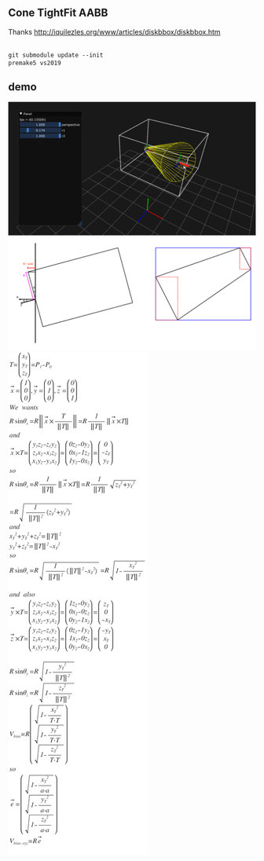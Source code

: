 ## Cone TightFit AABB

Thanks 
http://iquilezles.org/www/articles/diskbbox/diskbbox.htm

```

git submodule update --init
premake5 vs2019

```

## demo
![image](demo.gif)
![image](idea.png)
![image](form.png)

<!-- 

T=\begin{pmatrix} x_{ T } \\ y_{ T } \\ z_{ T } \end{pmatrix}=P_{ 1 }-P_{ 0 }\\ \overrightarrow { x } =\begin{pmatrix} 1 \\ 0 \\ 0 \end{pmatrix},\overrightarrow { y } =\begin{pmatrix} 0 \\ 1 \\ 0 \end{pmatrix},\overrightarrow { z } =\begin{pmatrix} 0 \\ 0 \\ 1 \end{pmatrix}\\ We\quad wants\\ R\sin { \theta _{ x } } =R\left\| \overrightarrow { x } \times \frac { T }{ \left\| T \right\|  }  \right\| =R\frac { 1 }{ \left\| T \right\|  } \left\| \overrightarrow { x } \times T \right\| \\ and\\ \overrightarrow { x } \times T=\begin{pmatrix} y_{ 1 }z_{ 2 }-z_{ 1 }y_{ 2 } \\ z_{ 1 }x_{ 2 }-x_{ 1 }z_{ 2 } \\ x_{ 1 }y_{ 2 }-y_{ 1 }x_{ 2 } \end{pmatrix}=\begin{pmatrix} 0z_{ 2 }-0y_{ 2 } \\ 0x_{ 2 }-1z_{ 2 } \\ 1y_{ 2 }-0x_{ 2 } \end{pmatrix}=\begin{pmatrix} 0 \\ -z_{ T } \\ y_{ T } \end{pmatrix}\\ so\\ R\sin { \theta _{ x } } =R\frac { 1 }{ \left\| T \right\|  } \left\| \overrightarrow { x } \times T \right\| =R\frac { 1 }{ \left\| T \right\|  } \sqrt { { z_{ T } }^{ 2 }+{ y_{ T } }^{ 2 } } \\ \\ =R\sqrt { \frac { 1 }{ { \left\| T \right\|  }^{ 2 } } \left( { z_{ T } }^{ 2 }+{ y_{ T } }^{ 2 } \right)  } \\ and\\ { x_{ T } }^{ 2 }+{ y_{ T } }^{ 2 }+{ z_{ T } }^{ 2 }={ \left\| T \right\|  }^{ 2 }\\ { y_{ T } }^{ 2 }+{ z_{ T } }^{ 2 }={ \left\| T \right\|  }^{ 2 }-{ x_{ T } }^{ 2 }\\ so\\ R\sin { \theta _{ x } } =R\sqrt { \frac { 1 }{ { \left\| T \right\|  }^{ 2 } } \left( { \left\| T \right\|  }^{ 2 }-{ x_{ T } }^{ 2 } \right)  } =R\sqrt { 1-\frac { { x_{ T } }^{ 2 } }{ { \left\| T \right\|  }^{ 2 } }  } \\ \\ and\quad also\\ \overrightarrow { y } \times T=\begin{pmatrix} y_{ 1 }z_{ 2 }-z_{ 1 }y_{ 2 } \\ z_{ 1 }x_{ 2 }-x_{ 1 }z_{ 2 } \\ x_{ 1 }y_{ 2 }-y_{ 1 }x_{ 2 } \end{pmatrix}=\begin{pmatrix} 1z_{ 2 }-0y_{ 2 } \\ 0x_{ 2 }-0z_{ 2 } \\ 0y_{ 2 }-1x_{ 2 } \end{pmatrix}=\begin{pmatrix} z_{ T } \\ 0 \\ -x_{ T } \end{pmatrix}\\ \overrightarrow { z } \times T=\begin{pmatrix} y_{ 1 }z_{ 2 }-z_{ 1 }y_{ 2 } \\ z_{ 1 }x_{ 2 }-x_{ 1 }z_{ 2 } \\ x_{ 1 }y_{ 2 }-y_{ 1 }x_{ 2 } \end{pmatrix}=\begin{pmatrix} 0z_{ 2 }-1y_{ 2 } \\ 1x_{ 2 }-0z_{ 2 } \\ 0y_{ 2 }-0x_{ 2 } \end{pmatrix}=\begin{pmatrix} -y_{ T } \\ x_{ T } \\ 0 \end{pmatrix}\\ \\ R\sin { \theta _{ y } } =R\sqrt { 1-\frac { { y_{ T } }^{ 2 } }{ { \left\| T \right\|  }^{ 2 } }  } \\ R\sin { \theta _{ z } } =R\sqrt { 1-\frac { { z_{ T } }^{ 2 } }{ { \left\| T \right\|  }^{ 2 } }  } \\ V_{ bias }=R\begin{pmatrix} \sqrt { 1-\frac { { x_{ T } }^{ 2 } }{ T\cdot T }  }  \\ \sqrt { 1-\frac { { y_{ T } }^{ 2 } }{ T\cdot T }  }  \\ \sqrt { 1-\frac { { z_{ T } }^{ 2 } }{ T\cdot T }  }  \end{pmatrix}\\ so\\ \overrightarrow { e } =\begin{pmatrix} \sqrt { 1-\frac { { x_{ T } }^{ 2 } }{ a\cdot a }  }  \\ \sqrt { 1-\frac { { y_{ T } }^{ 2 } }{ a\cdot a }  }  \\ \sqrt { 1-\frac { { z_{ T } }^{ 2 } }{ a\cdot a }  }  \end{pmatrix}\\ V_{ bias-xyz }=R\overrightarrow { e } \\ 

 -->




